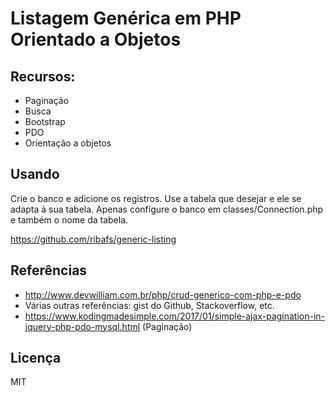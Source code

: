 # Listagem Genérica em PHP Orientado a Objetos

## Recursos:

- Paginação
- Busca
- Bootstrap
- PDO
- Orientação a objetos

## Usando

Crie o banco e adicione os registros. Use a tabela que desejar e ele se adapta à sua tabela.
Apenas configure o banco em classes/Connection.php e também o nome da tabela.

https://github.com/ribafs/generic-listing

## Referências

- http://www.devwilliam.com.br/php/crud-generico-com-php-e-pdo
- Várias outras referências: gist do Github, Stackoverflow, etc.
- https://www.kodingmadesimple.com/2017/01/simple-ajax-pagination-in-jquery-php-pdo-mysql.html (Paginação)

## Licença

MIT
